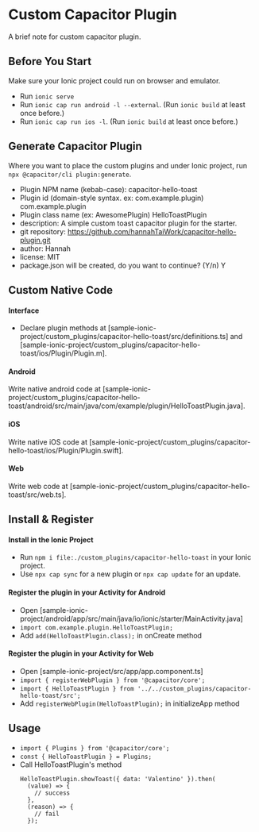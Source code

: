 # Custom Capacitor Plugin
A brief note for custom capacitor plugin.



## Before You Start
Make sure your Ionic project could run on browser and emulator.
- Run `ionic serve`
- Run `ionic cap run android -l --external`. (Run `ionic build` at least once before.)
- Run `ionic cap run ios -l`. (Run `ionic build` at least once before.)



## Generate Capacitor Plugin
Where you want to place the custom plugins and under Ionic project, run `npx @capacitor/cli plugin:generate`.
- Plugin NPM name (kebab-case): capacitor-hello-toast
- Plugin id (domain-style syntax. ex: com.example.plugin) com.example.plugin
- Plugin class name (ex: AwesomePlugin) HelloToastPlugin
- description: A simple custom toast capacitor plugin for the starter.
- git repository: https://github.com/hannahTaiWork/capacitor-hello-plugin.git
- author: Hannah
- license: MIT
- package.json will be created, do you want to continue? (Y/n) Y



## Custom Native Code
#### Interface 
- Declare plugin methods at [sample-ionic-project/custom_plugins/capacitor-hello-toast/src/definitions.ts] and [sample-ionic-project/custom_plugins/capacitor-hello-toast/ios/Plugin/Plugin.m].

#### Android
Write native android code at [sample-ionic-project/custom_plugins/capacitor-hello-toast/android/src/main/java/com/example/plugin/HelloToastPlugin.java].

#### iOS
Write native iOS code at [sample-ionic-project/custom_plugins/capacitor-hello-toast/ios/Plugin/Plugin.swift].

#### Web
Write web code at [sample-ionic-project/custom_plugins/capacitor-hello-toast/src/web.ts].



## Install & Register 
#### Install in the Ionic Project
- Run `npm i file:./custom_plugins/capacitor-hello-toast` in your Ionic project.
- Use `npx cap sync` for a new plugin or `npx cap update` for an update.

#### Register the plugin in your Activity for Android
- Open [sample-ionic-project/android/app/src/main/java/io/ionic/starter/MainActivity.java]
- `import com.example.plugin.HelloToastPlugin;`
- Add `add(HelloToastPlugin.class);` in onCreate method
 
#### Register the plugin in your Activity for Web
- Open [sample-ionic-project/src/app/app.component.ts]
- `import { registerWebPlugin } from '@capacitor/core';`
- `import { HelloToastPlugin } from '../../custom_plugins/capacitor-hello-toast/src';`
- Add `registerWebPlugin(HelloToastPlugin);` in initializeApp method



## Usage
- `import { Plugins } from '@capacitor/core';`
- `const { HelloToastPlugin } = Plugins;`
- Call HelloToastPlugin's method
  ```
  HelloToastPlugin.showToast({ data: 'Valentino' }).then(
    (value) => {
      // success
    },
    (reason) => {
      // fail
    });
  ```
